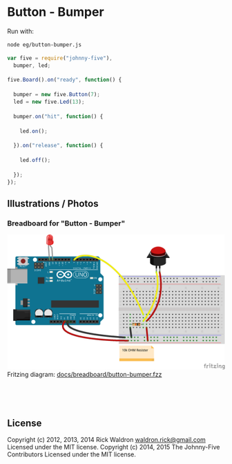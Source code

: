 <!--remove-start-->

# Button - Bumper



Run with:
```bash
node eg/button-bumper.js
```

<!--remove-end-->

```javascript
var five = require("johnny-five"),
  bumper, led;

five.Board().on("ready", function() {

  bumper = new five.Button(7);
  led = new five.Led(13);

  bumper.on("hit", function() {

    led.on();

  }).on("release", function() {

    led.off();

  });
});

```


## Illustrations / Photos


### Breadboard for "Button - Bumper"



![docs/breadboard/button-bumper.png](breadboard/button-bumper.png)<br>
Fritzing diagram: [docs/breadboard/button-bumper.fzz](breadboard/button-bumper.fzz)

&nbsp;





&nbsp;

<!--remove-start-->

## License
Copyright (c) 2012, 2013, 2014 Rick Waldron <waldron.rick@gmail.com>
Licensed under the MIT license.
Copyright (c) 2014, 2015 The Johnny-Five Contributors
Licensed under the MIT license.

<!--remove-end-->
